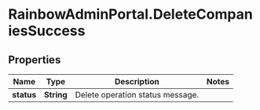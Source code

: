 # RainbowAdminPortal.DeleteCompaniesSuccess

## Properties

Name | Type | Description | Notes
------------ | ------------- | ------------- | -------------
**status** | **String** | Delete operation status message. | 



